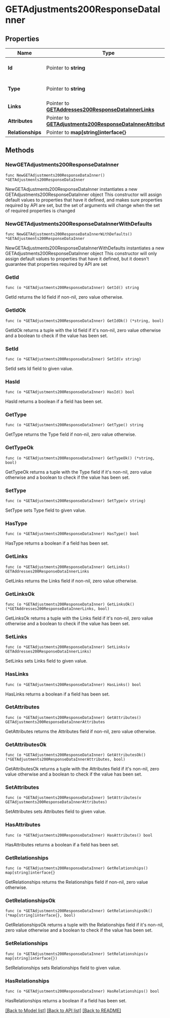 # GETAdjustments200ResponseDataInner

## Properties

Name | Type | Description | Notes
------------ | ------------- | ------------- | -------------
**Id** | Pointer to **string** | The resource&#39;s id | [optional] 
**Type** | Pointer to **string** | The resource&#39;s type | [optional] 
**Links** | Pointer to [**GETAddresses200ResponseDataInnerLinks**](GETAddresses200ResponseDataInnerLinks.md) |  | [optional] 
**Attributes** | Pointer to [**GETAdjustments200ResponseDataInnerAttributes**](GETAdjustments200ResponseDataInnerAttributes.md) |  | [optional] 
**Relationships** | Pointer to **map[string]interface{}** |  | [optional] 

## Methods

### NewGETAdjustments200ResponseDataInner

`func NewGETAdjustments200ResponseDataInner() *GETAdjustments200ResponseDataInner`

NewGETAdjustments200ResponseDataInner instantiates a new GETAdjustments200ResponseDataInner object
This constructor will assign default values to properties that have it defined,
and makes sure properties required by API are set, but the set of arguments
will change when the set of required properties is changed

### NewGETAdjustments200ResponseDataInnerWithDefaults

`func NewGETAdjustments200ResponseDataInnerWithDefaults() *GETAdjustments200ResponseDataInner`

NewGETAdjustments200ResponseDataInnerWithDefaults instantiates a new GETAdjustments200ResponseDataInner object
This constructor will only assign default values to properties that have it defined,
but it doesn't guarantee that properties required by API are set

### GetId

`func (o *GETAdjustments200ResponseDataInner) GetId() string`

GetId returns the Id field if non-nil, zero value otherwise.

### GetIdOk

`func (o *GETAdjustments200ResponseDataInner) GetIdOk() (*string, bool)`

GetIdOk returns a tuple with the Id field if it's non-nil, zero value otherwise
and a boolean to check if the value has been set.

### SetId

`func (o *GETAdjustments200ResponseDataInner) SetId(v string)`

SetId sets Id field to given value.

### HasId

`func (o *GETAdjustments200ResponseDataInner) HasId() bool`

HasId returns a boolean if a field has been set.

### GetType

`func (o *GETAdjustments200ResponseDataInner) GetType() string`

GetType returns the Type field if non-nil, zero value otherwise.

### GetTypeOk

`func (o *GETAdjustments200ResponseDataInner) GetTypeOk() (*string, bool)`

GetTypeOk returns a tuple with the Type field if it's non-nil, zero value otherwise
and a boolean to check if the value has been set.

### SetType

`func (o *GETAdjustments200ResponseDataInner) SetType(v string)`

SetType sets Type field to given value.

### HasType

`func (o *GETAdjustments200ResponseDataInner) HasType() bool`

HasType returns a boolean if a field has been set.

### GetLinks

`func (o *GETAdjustments200ResponseDataInner) GetLinks() GETAddresses200ResponseDataInnerLinks`

GetLinks returns the Links field if non-nil, zero value otherwise.

### GetLinksOk

`func (o *GETAdjustments200ResponseDataInner) GetLinksOk() (*GETAddresses200ResponseDataInnerLinks, bool)`

GetLinksOk returns a tuple with the Links field if it's non-nil, zero value otherwise
and a boolean to check if the value has been set.

### SetLinks

`func (o *GETAdjustments200ResponseDataInner) SetLinks(v GETAddresses200ResponseDataInnerLinks)`

SetLinks sets Links field to given value.

### HasLinks

`func (o *GETAdjustments200ResponseDataInner) HasLinks() bool`

HasLinks returns a boolean if a field has been set.

### GetAttributes

`func (o *GETAdjustments200ResponseDataInner) GetAttributes() GETAdjustments200ResponseDataInnerAttributes`

GetAttributes returns the Attributes field if non-nil, zero value otherwise.

### GetAttributesOk

`func (o *GETAdjustments200ResponseDataInner) GetAttributesOk() (*GETAdjustments200ResponseDataInnerAttributes, bool)`

GetAttributesOk returns a tuple with the Attributes field if it's non-nil, zero value otherwise
and a boolean to check if the value has been set.

### SetAttributes

`func (o *GETAdjustments200ResponseDataInner) SetAttributes(v GETAdjustments200ResponseDataInnerAttributes)`

SetAttributes sets Attributes field to given value.

### HasAttributes

`func (o *GETAdjustments200ResponseDataInner) HasAttributes() bool`

HasAttributes returns a boolean if a field has been set.

### GetRelationships

`func (o *GETAdjustments200ResponseDataInner) GetRelationships() map[string]interface{}`

GetRelationships returns the Relationships field if non-nil, zero value otherwise.

### GetRelationshipsOk

`func (o *GETAdjustments200ResponseDataInner) GetRelationshipsOk() (*map[string]interface{}, bool)`

GetRelationshipsOk returns a tuple with the Relationships field if it's non-nil, zero value otherwise
and a boolean to check if the value has been set.

### SetRelationships

`func (o *GETAdjustments200ResponseDataInner) SetRelationships(v map[string]interface{})`

SetRelationships sets Relationships field to given value.

### HasRelationships

`func (o *GETAdjustments200ResponseDataInner) HasRelationships() bool`

HasRelationships returns a boolean if a field has been set.


[[Back to Model list]](../README.md#documentation-for-models) [[Back to API list]](../README.md#documentation-for-api-endpoints) [[Back to README]](../README.md)


